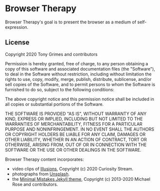 # Browser Therapy
Browser Therapy's goal is to present the browser as a medium of self-expression.

## License
Copyright 2020 Tony Grimes and contributors

Permission is hereby granted, free of charge, to any person obtaining a copy of this software and associated documentation files (the "Software"), to deal in the Software without restriction, including without limitation the rights to use, copy, modify, merge, publish, distribute, sublicense, and/or sell copies of the Software, and to permit persons to whom the Software is furnished to do so, subject to the following conditions:

The above copyright notice and this permission notice shall be included in all copies or substantial portions of the Software.

THE SOFTWARE IS PROVIDED "AS IS", WITHOUT WARRANTY OF ANY KIND, EXPRESS OR IMPLIED, INCLUDING BUT NOT LIMITED TO THE WARRANTIES OF MERCHANTABILITY, FITNESS FOR A PARTICULAR PURPOSE AND NONINFRINGEMENT. IN NO EVENT SHALL THE AUTHORS OR COPYRIGHT HOLDERS BE LIABLE FOR ANY CLAIM, DAMAGES OR OTHER LIABILITY, WHETHER IN AN ACTION OF CONTRACT, TORT OR OTHERWISE, ARISING FROM, OUT OF OR IN CONNECTION WITH THE SOFTWARE OR THE USE OR OTHER DEALINGS IN THE SOFTWARE.

Browser Therapy content incorporates:
- video clips of [Illusions](https://curiositystream.com/series/217/illusions-season-1), Copyright (c) 2020 Curiosity Stream.
- photographs from [Unsplash](https://unsplash.com/).
- the [Minimal Mistakes Jekyll theme](https://github.com/mmistakes/minimal-mistakes), Copyright (c) 2013-2020 Michael Rose and contributors.